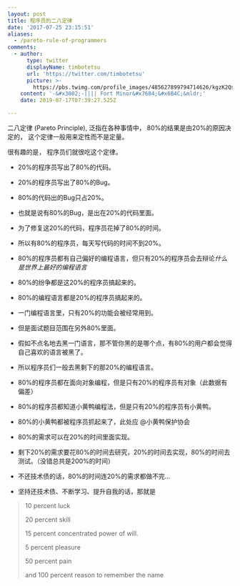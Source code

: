 ```yaml
---
layout: post
title: 程序员的二八定律
date: '2017-07-25 23:15:51'
aliases:
  - /pareto-rule-of-programmers
comments:
  - author:
      type: twitter
      displayName: timbotetsu
      url: 'https://twitter.com/timbotetsu'
      picture: >-
        https://pbs.twimg.com/profile_images/485627899794714626/kgzK2Qsm_bigger.jpeg
    content: '-&#x3002;-|||| Fort Minor&#x7684;&#x6B4C;&mldr;'
    date: 2019-07-17T07:39:27.525Z

---
```


二八定律 (Pareto Principle),
泛指在各种事情中，
80%的结果是由20%的原因决定的，
这个定律一般用来定性而不是定量。

很有趣的是，
程序员们就很吃这个定律。

<!--more-->

* 20%的程序员写出了80%的代码。

* 20%的程序员写出了80%的Bug。

* 80%的代码出的Bug只占20%。

* 也就是说有80%的Bug，是出在20%的代码里面。

* 为了修复这20%的代码，程序员花掉了80%的时间。

* 所以有80%的程序员，每天写代码的时间不到20%。

* 80%的程序员都有自己偏好的编程语言，但只有20%的程序员会去辩论*什么是世界上最好的编程语言*

* 80%的纷争都是这20%的程序员搞起来的。

* 80%的编程语言都是20%的程序员搞起来的。

* 一门编程语言里，只有20%的功能会被经常用到。

* 但是面试题目范围在另外80%里面。

* 假如不点名地去黑一门语言，那不管你黑的是哪个点，有80%的用户都会觉得自己喜欢的语言被黑了。

* 所以程序员们一般去黑剩下的那20%的编程语言。

* 80%的程序员都在面向对象编程，但是只有20%的程序员有对象（此数据有偏差）

* 80%的程序员都知道小黄鸭编程法，但是只有20%的程序员有小黄鸭。

* 80%的小黄鸭都被程序员抓起来了，此处应 @小黄鸭保护协会

* 80%的需求可以在20%的时间里面实现。

* 剩下20%的需求要花80%的时间去研究，20%的时间去实现，80%的时间去测试。（没错总共是200%的时间）

* 不还技术债的话，80%的时间连20%的需求都做不完…

* 坚持还技术债、不断学习、提升自我的话，那就是

> 10 percent luck
>
> 20 percent skill
>
> 15 percent concentrated power of will.
>
> 5 percent pleasure
>
> 50 percent pain
>
> and 100 percent reason
> to remember the name

